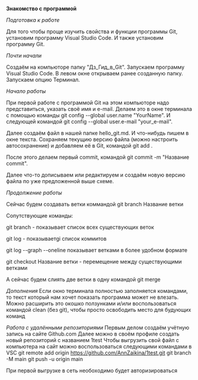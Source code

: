 **Знакомство с программой**

*Подготовка к работе*

Для того чтобы проще изучить свойства и функции программы Git, установим программу Visual Studio Code.
И также установим программу Git.

*Почти начали*

Создаём на компьюторе папку "Дз_Гид_в_Git".
Запускаем программу Visual Studio Code.
В левом окне открываем ранее созданную папку.
Запускаем опцию Терминал.

*Начало работы*

При первой работе с программой Git на этом компьюторе надо представиться, указать своё имя и e-mail. 
Делаем это в окне терминала с помощью команды git config --global user.name "YourName". 
И следующей командой git config --global user.e-mail "your_e-mail".

Далее создаём файл в нашей папке hello_git.md.
И что-нибудь пишем в окне текста.
Сохраняем текущию версию файла (можно настроить автосохранение) и добавляем её в Git, командой git add .

После этого делаем первый commit, командой git commit -m "Название commit".

Далее что-то дописываем или редактируем и создаём новую версию файла по уже предложенной выше схеме.

*Продолжение работы*

Сейчас  будем создавать ветки коммандой git branch Название ветки

Сопутствующие команды:

git branch - показывает список всех существующих веток

git log - показываетgi список коммитов

git log --graph --oneline показывает ветками в более удобном формате

git checkout Название ветки - перемещение между существующими ветками


А сейчас будем слиять две ветки в одну командой git merge

*Дополнения*
Если окно терминала полностью заполняется командами, то текст который нам хочет показать программа может не влезать.
Можно расширить это окошко ползунками и/или воспользоваться командой clean (без git), чтобы просто освободить место для будующих команд

*Работа с удалёнными репозиториями*
Первым делом создаём учётную запись на сайте Github.com
Далее можно в своём профиле создать новый репозиторий с названием 1test
Чтобы выгрузить свой файл с компьютера на сайт можно воспользоваться следующими командами в VSC
git remote add origin https://github.com/AnnZaikina/1test.git
git branch -M main
git push -u origin main

При первой выгрузке в сеть необоходимо будет авторизироваться

